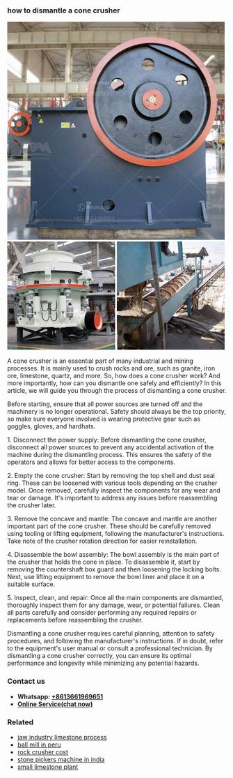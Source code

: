 <h3>how to dismantle a cone crusher</h3><img src='1708408187.jpg' alt=''><p>A cone crusher is an essential part of many industrial and mining processes. It is mainly used to crush rocks and ore, such as granite, iron ore, limestone, quartz, and more. So, how does a cone crusher work? And more importantly, how can you dismantle one safely and efficiently? In this article, we will guide you through the process of dismantling a cone crusher.</p><p>Before starting, ensure that all power sources are turned off and the machinery is no longer operational. Safety should always be the top priority, so make sure everyone involved is wearing protective gear such as goggles, gloves, and hardhats.</p><p>1. Disconnect the power supply: Before dismantling the cone crusher, disconnect all power sources to prevent any accidental activation of the machine during the dismantling process. This ensures the safety of the operators and allows for better access to the components.</p><p>2. Empty the cone crusher: Start by removing the top shell and dust seal ring. These can be loosened with various tools depending on the crusher model. Once removed, carefully inspect the components for any wear and tear or damage. It's important to address any issues before reassembling the crusher later.</p><p>3. Remove the concave and mantle: The concave and mantle are another important part of the cone crusher. These should be carefully removed using tooling or lifting equipment, following the manufacturer's instructions. Take note of the crusher rotation direction for easier reinstallation.</p><p>4. Disassemble the bowl assembly: The bowl assembly is the main part of the crusher that holds the cone in place. To disassemble it, start by removing the countershaft box guard and then loosening the locking bolts. Next, use lifting equipment to remove the bowl liner and place it on a suitable surface.</p><p>5. Inspect, clean, and repair: Once all the main components are dismantled, thoroughly inspect them for any damage, wear, or potential failures. Clean all parts carefully and consider performing any required repairs or replacements before reassembling the crusher.</p><p>Dismantling a cone crusher requires careful planning, attention to safety procedures, and following the manufacturer's instructions. If in doubt, refer to the equipment's user manual or consult a professional technician. By dismantling a cone crusher correctly, you can ensure its optimal performance and longevity while minimizing any potential hazards.</p><h3>Contact us</h3><ul><li><strong>Whatsapp:&nbsp;<a href="https://wa.me/8613661969651">+8613661969651</a></strong></li><li><a href="https://swt.shibang-china.com/?git&amp;zhl&amp;how to dismantle a cone crusher"><strong>Online Service(chat now)</strong></a></li></ul><h3>Related</h3><ul><li><a href='jaw industry limestone process.md'>jaw industry limestone process</a></li><li><a href='ball mill in peru.md'>ball mill in peru</a></li><li><a href='rock crusher cost.md'>rock crusher cost</a></li><li><a href='stone pickers machine in india.md'>stone pickers machine in india</a></li><li><a href='small limestone plant.md'>small limestone plant</a></li></ul>
